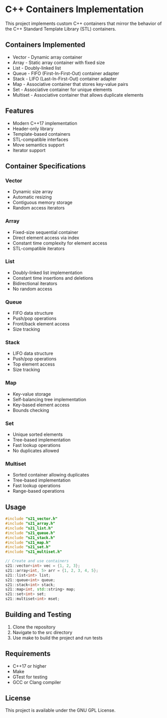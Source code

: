 # C++ Containers Implementation

This project implements custom C++ containers that mirror the behavior of the C++ Standard Template Library (STL) containers.

## Containers Implemented

- Vector - Dynamic array container
- Array - Static array container with fixed size
- List - Doubly-linked list
- Queue - FIFO (First-In-First-Out) container adapter
- Stack - LIFO (Last-In-First-Out) container adapter
- Map - Associative container that stores key-value pairs
- Set - Associative container for unique elements
- Multiset - Associative container that allows duplicate elements

## Features

- Modern C++17 implementation
- Header-only library
- Template-based containers
- STL-compatible interfaces
- Move semantics support
- Iterator support

## Container Specifications

### Vector
- Dynamic size array
- Automatic resizing
- Contiguous memory storage
- Random access iterators

### Array
- Fixed-size sequential container
- Direct element access via index
- Constant time complexity for element access
- STL-compatible iterators

### List
- Doubly-linked list implementation
- Constant time insertions and deletions
- Bidirectional iterators
- No random access

### Queue
- FIFO data structure
- Push/pop operations
- Front/back element access
- Size tracking

### Stack
- LIFO data structure
- Push/pop operations
- Top element access
- Size tracking

### Map
- Key-value storage
- Self-balancing tree implementation
- Key-based element access
- Bounds checking

### Set
- Unique sorted elements
- Tree-based implementation
- Fast lookup operations
- No duplicates allowed

### Multiset
- Sorted container allowing duplicates
- Tree-based implementation
- Fast lookup operations
- Range-based operations

## Usage

```cpp
#include "s21_vector.h"
#include "s21_array.h"
#include "s21_list.h"
#include "s21_queue.h"
#include "s21_stack.h"
#include "s21_map.h"
#include "s21_set.h"
#include "s21_multiset.h"

// Create and use containers
s21::vector<int> vec = {1, 2, 3};
s21::array<int, 5> arr = {1, 2, 3, 4, 5};
s21::list<int> list;
s21::queue<int> queue;
s21::stack<int> stack;
s21::map<int, std::string> map;
s21::set<int> set;
s21::multiset<int> mset;
```

## Building and Testing

 1. Clone the repository
 1. Navigate to the src directory
 1. Use make to build the project and run tests

## Requirements

 - C++17 or higher
 - Make
 - GTest for testing
 - GCC or Clang compiler

## License

This project is available under the GNU GPL License.
